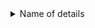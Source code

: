 
<details>
<summary>Name of details</summary>

| Ввод     | Вывод    | 
|----------|----------|
|2 <br>sunday</br> <br>saturday</br> <br>sunday</br> <br>sudnay</br>   | 3 2      |

</details>
